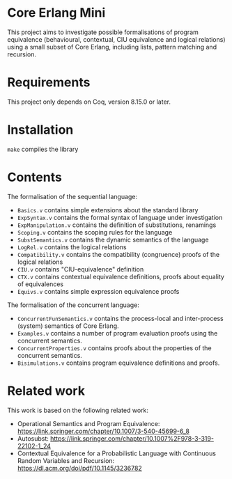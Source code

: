# Core Erlang Mini

This project aims to investigate possible formalisations of program equivalence (behavioural, contextual, CIU equivalence and logical relations) using a small subset of Core Erlang, including lists, pattern matching and recursion.

# Requirements

This project only depends on Coq, version 8.15.0 or later.

# Installation

`make` compiles the library

# Contents

The formalisation of the sequential language:

- `Basics.v` contains simple extensions about the standard library
- `ExpSyntax.v` contains the formal syntax of language under investigation
- `ExpManipulation.v` contains the definition of substitutions, renamings
- `Scoping.v` contains the scoping rules for the language
- `SubstSemantics.v` contains the dynamic semantics of the language
- `LogRel.v` contains the logical relations
- `Compatibility.v` contains the compatibility (congruence) proofs of the logical relations
- `CIU.v` contains "CIU-equivalence" definition
- `CTX.v` contains contextual equivalence definitions, proofs about equality of equivalences
- `Equivs.v` contains simple expression equivalence proofs

The formalisation of the concurrent language:

- `ConcurrentFunSemantics.v` contains the process-local and inter-process (system) semantics of Core Erlang.
- `Examples.v` contains a number of program evaluation proofs using the concurrent semantics.
- `ConcurrentProperties.v` contains proofs about the properties of the concurrent semantics.
- `Bisimulations.v` contains program equivalence definitions and proofs.

# Related work

This work is based on the following related work:

- Operational Semantics and Program Equivalence: https://link.springer.com/chapter/10.1007/3-540-45699-6_8
- Autosubst: https://link.springer.com/chapter/10.1007%2F978-3-319-22102-1_24
- Contextual Equivalence for a Probabilistic Language with
Continuous Random Variables and Recursion: https://dl.acm.org/doi/pdf/10.1145/3236782
